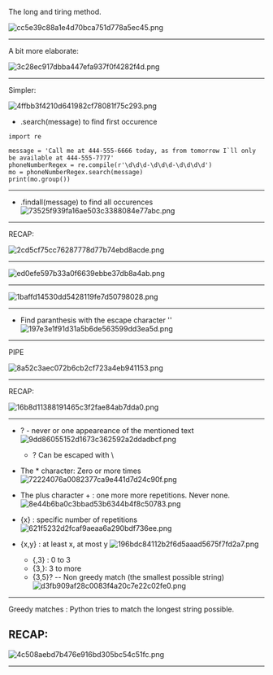 The long and tiring method. 

![cc5e39c88a1e4d70bca751d778a5ec45.png](:/eb931a077d05470885e5e3c08d09bb81)

---

A bit more elaborate:

![3c28ec917dbba447efa937f0f4282f4d.png](:/338febbca1a442cca4776cee110ab11f)

---

Simpler:

![4ffbb3f4210d641982cf78081f75c293.png](:/df7b8e43e9c54350a731b0f5964697e2)


- .search(message) to find first occurence
```
import re

message = 'Call me at 444-555-6666 today, as from tomorrow I`ll only be available at 444-555-7777'
phoneNumberRegex = re.compile(r'\d\d\d-\d\d\d-\d\d\d\d')
mo = phoneNumberRegex.search(message)
print(mo.group())
```

---

- .findall(message)    to find all occurences
![73525f939fa16ae503c3388084e77abc.png](:/ea078d7b32844157a5f1dbbc89eadfce)

---

RECAP:

![2cd5cf75cc76287778d77b74ebd8acde.png](:/6d54d15778d440d08f536597ccaa4ee5)

---

![ed0efe597b33a0f6639ebbe37db8a4ab.png](:/9ad498e96f5649f5a2a6d86532c14fce)

---

![1baffd14530dd5428119fe7d50798028.png](:/471c2ad1b55b41bba5ef2fe455eefd49)

---

- Find paranthesis with the escape character '\'
![197e3e1f91d31a5b6de563599dd3ea5d.png](:/4138fa47d5434308b52bc3008030359a)

---

PIPE

![8a52c3aec072b6cb2cf723a4eb941153.png](:/af53eb60abcf42e99677ed23dfd207a4)

---

RECAP:

![16b8d11388191465c3f2fae84ab7dda0.png](:/ddea7dc93df44cee987ce8c052a8c009)

---

- ? - never or one appeareance of the mentioned text
![9dd86055152d1673c362592a2ddadbcf.png](:/e50ab60ccab442278d41f84a71105bbd)
	- ? Can be escaped with \
	
- 	The \* character:  Zero or more times
![72224076a0082377ca9e441d7d24c90f.png](:/b96db6c921ef456599fb11c013001ee0)

- The plus character + : one more more repetitions. Never none.
![8e44b6ba0c3bbad53b6344b4f8c50783.png](:/ce9ff91feb4844a4804c441bbadadd55)

- {x} : specific number of repetitions
![621f5232d2fcaf9aeaa6a290bdf736ee.png](:/fc5b8346081742878f6435ca9dd12585)

- {x,y} : at least x, at most y
![196bdc84112b2f6d5aaad5675f7fd2a7.png](:/fa4cf471c0114ec28835c4c7dfa0c6ff)
	 - {,3} : 0 to 3
	 - {3,}: 3 to more
	 - {3,5}? -- Non greedy match (the smallest possible string)
	 ![d3fb909af28c0083f4a20c7e22c02fe0.png](:/de88ab6a7d174b23b458157d02b423ca)
	 
	
	
---

Greedy matches : Python tries to match the longest string possible.

RECAP:
---


![4c508aebd7b476e916bd305bc54c51fc.png](:/549c77aa293143aeb543dc718d2aeb47)

---

